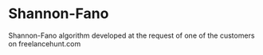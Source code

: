 # Shannon-Fano
Shannon-Fano algorithm developed at the request of one of the customers on freelancehunt.com
